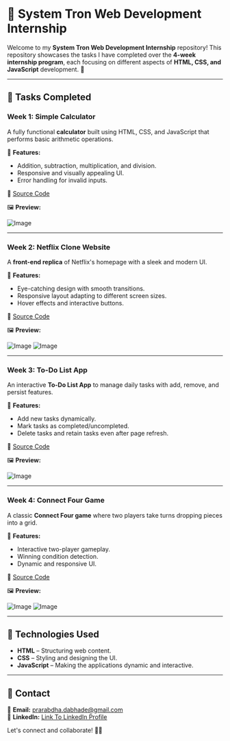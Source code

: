 # 🌟 System Tron Web Development Internship

Welcome to my **System Tron Web Development Internship** repository! This repository showcases the tasks I have completed over the **4-week internship program**, each focusing on different aspects of **HTML, CSS, and JavaScript** development. 🚀

---

## 📌 Tasks Completed

### Week 1: **Simple Calculator**
A fully functional **calculator** built using HTML, CSS, and JavaScript that performs basic arithmetic operations.

🔹 **Features:**
- Addition, subtraction, multiplication, and division.
- Responsive and visually appealing UI.
- Error handling for invalid inputs.

📂 [Source Code](https://github.com/Prarabdha17/System_Tron_Internship/tree/main/WebDev_Week1)

🖼 **Preview:**  

![Image](https://github.com/user-attachments/assets/b5b240de-01c0-4388-85b9-d209540337f5)

---

### Week 2: **Netflix Clone Website**
A **front-end replica** of Netflix's homepage with a sleek and modern UI.

🔹 **Features:**
- Eye-catching design with smooth transitions.
- Responsive layout adapting to different screen sizes.
- Hover effects and interactive buttons.

📂 [Source Code](https://github.com/Prarabdha17/System_Tron_Internship/tree/main/WebDev_Week2)

🖼 **Preview:**  

![Image](https://github.com/user-attachments/assets/85eb23ad-3edd-4614-b5a0-37c4d4906645)
![Image](https://github.com/user-attachments/assets/a3087975-dffb-4f75-ad1a-c52436437d5a)

---

### Week 3: **To-Do List App**
An interactive **To-Do List App** to manage daily tasks with add, remove, and persist features.

🔹 **Features:**
- Add new tasks dynamically.
- Mark tasks as completed/uncompleted.
- Delete tasks and retain tasks even after page refresh.

📂 [Source Code](https://github.com/Prarabdha17/System_Tron_Internship/tree/main/WebDev_Week3)

🖼 **Preview:**  

![Image](https://github.com/user-attachments/assets/f3a19740-6854-479a-84fe-4b7a54fe8482)

---

### Week 4: **Connect Four Game**
A classic **Connect Four game** where two players take turns dropping pieces into a grid.

🔹 **Features:**
- Interactive two-player gameplay.
- Winning condition detection.
- Dynamic and responsive UI.

📂 [Source Code](https://github.com/Prarabdha17/System_Tron_Internship/tree/main/WebDev_Week4)

🖼 **Preview:**  

![Image](https://github.com/user-attachments/assets/e57e97ad-45da-4da1-9d37-256df8b1a3bf)
![Image](https://github.com/user-attachments/assets/44be4a8e-ea98-46f5-b0b2-b81c6497cf93)

---

## 🚀 Technologies Used
- **HTML** – Structuring web content.
- **CSS** – Styling and designing the UI.
- **JavaScript** – Making the applications dynamic and interactive.

---

## 📩 Contact
📧 **Email:** prarabdha.dabhade@gmail.com  
🔗 **LinkedIn:** [Link To LinkedIn Profile](https://linkedin.com/in/prarabdha-d)



Let's connect and collaborate! 🚀✨ 

